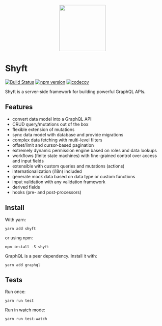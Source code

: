 <p align="center">
  <a href="https://shyft.dev" target="_blank">
    <img
      src="https://shyft.dev/img/shyft-logo.svg"
      width="150"
    />
  </a>
</p>

# Shyft

[![Build Status](https://travis-ci.com/chriskalmar/shyft.svg?branch=master)](https://travis-ci.com/chriskalmar/shyft)
[![npm version](https://badge.fury.io/js/shyft.svg)](https://badge.fury.io/js/shyft)
[![codecov](https://codecov.io/gh/chriskalmar/shyft/branch/master/graph/badge.svg)](https://codecov.io/gh/chriskalmar/shyft)

Shyft is a server-side framework for building powerful GraphQL APIs.

## Features

- convert data model into a GraphQL API
- CRUD query/mutations out of the box
- flexible extension of mutations
- sync data model with database and provide migrations
- complex data fetching with multi-level filters
- offset/limit and cursor-based pagination
- extremely dynamic permission engine based on roles and data lookups
- workflows (finite state machines) with fine-grained control over access and input fields
- extensible with custom queries and mutations (actions)
- internationalization (i18n) included
- generate mock data based on data type or custom functions
- input validation with any validation framework
- derived fields
- hooks (pre- and post-processors)

## Install

With yarn:

```
yarn add shyft
```

or using npm:

```
npm install -S shyft
```

GraphQL is a peer dependency. Install it with:

```
yarn add graphql
```

## Tests

Run once:

```
yarn run test
```

Run in watch mode:

```
yarn run test-watch
```
